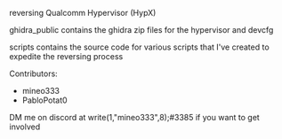 reversing Qualcomm Hypervisor (HypX)

ghidra_public contains the ghidra zip files for the hypervisor and devcfg

scripts contains the source code for various scripts that I've created to expedite the reversing process

Contributors:
- mineo333
- PabloPotat0

DM me on discord at write(1,"mineo333",8);#3385 if you want to get involved
